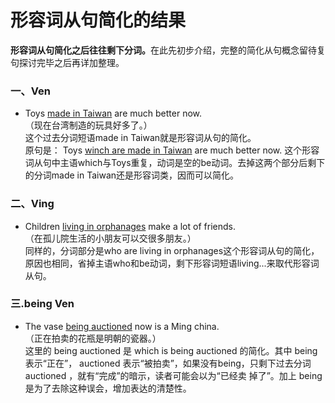 # 形容词从句简化的结果

<b>**形容词从句**简化之后往往**剩下分词**。</b>在此先初步介绍，完整的简化从句概念留待复句探讨完毕之后再详加整理。  

### 一、Ven 

 
- Toys <u>made in Taiwan</u> are much better now.  
（现在台湾制造的玩具好多了。）  
这个过去分词短语made in Taiwan就是形容词从句的简化。   
原句是：
Toys <u>winch are made in Taiwan</u> are much better now.
这个形容词从句中主语which与Toys重复，动词是空的be动词。去掉这两个部分后剩下的分词made in Taiwan还是形容词类，因而可以简化。  


### 二、Ving

  
- Children <u>living in orphanages</u> make a lot of friends.  
（在孤儿院生活的小朋友可以交很多朋友。）  
同样的，分词部分是who are living in orphanages这个形容词从句的简化，原因也相同，省掉主语who和be动词，剩下形容词短语living...来取代形容词从句。  


### 三.being Ven

  
- The vase <u>being auctioned</u> now is a Ming china.  
（正在拍卖的花瓶是明朝的瓷器。）  
这里的 being auctioned 是 which is being auctioned 的简化。其中 being 表示“正在”， auctioned 表示“被拍卖”，如果没有being，只剩下过去分词 auctioned ，就有“完成”的暗示，读者可能会以为“已经卖
掉了”。加上 being 是为了去除这种误会，增加表达的清楚性。
